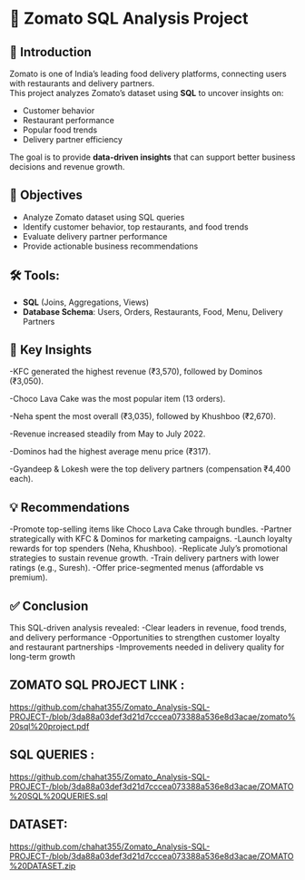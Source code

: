 
# 🍴 Zomato SQL Analysis Project  

## 📌 Introduction  
Zomato is one of India’s leading food delivery platforms, connecting users with restaurants and delivery partners.  
This project analyzes Zomato’s dataset using **SQL** to uncover insights on:  
- Customer behavior  
- Restaurant performance  
- Popular food trends  
- Delivery partner efficiency  

The goal is to provide **data-driven insights** that can support better business decisions and revenue growth.  


## 🎯 Objectives  
- Analyze Zomato dataset using SQL queries  
- Identify customer behavior, top restaurants, and food trends  
- Evaluate delivery partner performance  
- Provide actionable business recommendations  


## 🛠️ Tools:  
- **SQL** (Joins, Aggregations, Views)  
- **Database Schema**: Users, Orders, Restaurants, Food, Menu, Delivery Partners
  
## 🔑 Key Insights

-KFC generated the highest revenue (₹3,570), followed by Dominos (₹3,050).

-Choco Lava Cake was the most popular item (13 orders).

-Neha spent the most overall (₹3,035), followed by Khushboo (₹2,670).

-Revenue increased steadily from May to July 2022.

-Dominos had the highest average menu price (₹317).

-Gyandeep & Lokesh were the top delivery partners (compensation ₹4,400 each).

## 💡 Recommendations

-Promote top-selling items like Choco Lava Cake through bundles.
-Partner strategically with KFC & Dominos for marketing campaigns.
-Launch loyalty rewards for top spenders (Neha, Khushboo).
-Replicate July’s promotional strategies to sustain revenue growth.
-Train delivery partners with lower ratings (e.g., Suresh).
-Offer price-segmented menus (affordable vs premium).

## ✅ Conclusion

This SQL-driven analysis revealed:
-Clear leaders in revenue, food trends, and delivery performance
-Opportunities to strengthen customer loyalty and restaurant partnerships
-Improvements needed in delivery quality for long-term growth

##  ZOMATO SQL PROJECT LINK :
https://github.com/chahat355/Zomato_Analysis-SQL-PROJECT-/blob/3da88a03def3d21d7cccea073388a536e8d3acae/zomato%20sql%20project.pdf
## SQL QUERIES :
https://github.com/chahat355/Zomato_Analysis-SQL-PROJECT-/blob/3da88a03def3d21d7cccea073388a536e8d3acae/ZOMATO%20SQL%20QUERIES.sql
## DATASET:
https://github.com/chahat355/Zomato_Analysis-SQL-PROJECT-/blob/3da88a03def3d21d7cccea073388a536e8d3acae/ZOMATO%20DATASET.zip




